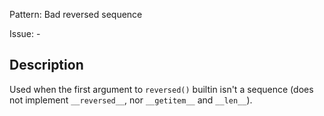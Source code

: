 Pattern: Bad reversed sequence

Issue: -

## Description

Used when the first argument to `reversed()` builtin isn't a sequence (does not implement `__reversed__`, nor `__getitem__` and `__len__`).
